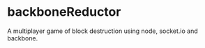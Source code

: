 backboneReductor
================
A multiplayer game of block destruction using node, socket.io and backbone.

